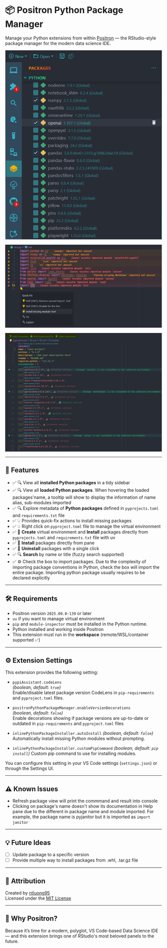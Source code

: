 # 📦 Positron Python Package Manager

Manage your Python extensions from within [Positron](https://positron.posit.co/) — the RStudio-style package manager for the modern data science IDE.

![](https://raw.githubusercontent.com/ntluong95/positron-python-package-manager/refs/heads/main/resources/screenshot.png)

![](https://raw.githubusercontent.com/ntluong95/positron-python-package-manager/refs/heads/main/resources/inline-installing.png)

![](https://raw.githubusercontent.com/ntluong95/positron-python-package-manager/refs/heads/main/resources/pyproject.png)

---

## 🚀 Features

- ✅ 🔍 View all **installed Python packages** in a tidy sidebar
- ✅ 🔍 View all **loaded Python packages**. When hovering the loaded packages'name, a tooltip will show to display the information of name alias, sub-modules imported
- ✅ 🔍 Explore metadata of **Python packages** defined in `pyprojects.toml` and `requirements.txt` file
- ✅ 💡 Provides quick-fix actions to install missing packages
- ✅ 💡 Right click on `pyproject.toml` file to manage the virtual environment
- ✅ 🚀 **Create** virtual environment and **Install** packages directly from `pyprojects.toml` and `requirements.txt` file with uv
- ✅ 🚀 **Install** packages directly from pane
- ✅ 🚀 **Uninstall** packages with a single click
- ✅ 🔍 **Search** by name or title (fuzzy search supported)
- ✅ ⚙️ Check the box to import packages. Due to the complexity of importing package conventions in Python, check the box will import the entire package. Importing python package usually requires to be declared explicitly

---

## 🛠 Requirements

- Positron version `2025.09.0-139` or later
- `uv` if you want to manage virtual environment
- `pip` and `module-inspector` must be installed in the Python runtime.
- Python installed and working inside Positron
- This extension must run in the **workspace** (remote/WSL/container supported ✅)

---

## ⚙️ Extension Settings

This extension provides the following setting:

- `pypiAssistant.codeLens`  
  _(boolean, default: `true`)_  
  Enable/disable latest package version CodeLens in `pip-requirements` and `pyproject.toml` files.

- `positronPythonPackageManager.enableVersionDecorations`  
  _(boolean, default: `false`)_  
  Enable decorations showing if package versions are up-to-date or outdated in `pip-requirements` and `pyproject.toml` files

- `inlinePythonPackageInstaller.autoInstall`
  _(boolean, default: `false`)_
  Automatically install missing Python modules without prompting.

- `inlinePythonPackageInstaller.customPipCommand`
  _(boolean, default: `pip install`)_
  Custom pip command to use for installing modules.

You can configure this setting in your VS Code settings (`settings.json`) or through the Settings UI.

---

## ⚠️ Known Issues

- Refresh package view will print the commmand and result into console
- Clicking on package's name doesn't show its documentation in Help pane due to the different in package name and module imported. For example, the package name is pyjanitor but it is imported as `import janitor`

---

## 💡 Future Ideas

- [ ] Update package to a specific version
- [ ] Provide multiple way to install packages from .whl, .tar.gz file

---

## 🙏 Attribution

Created by [ntluong95](https://github.com/ntluong95)  
Licensed under the [MIT License](./LICENSE)

---

## 🧠 Why Positron?

Because it’s time for a modern, polyglot, VS Code-based Data Science IDE — and this extension brings one of RStudio's most beloved panels to the future.
